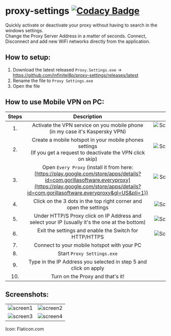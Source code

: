 # proxy-settings [![Codacy Badge](https://app.codacy.com/project/badge/Grade/8ffe1b08124b4498862491ad04b8f5e0)](https://www.codacy.com/gh/infinitel8p/proxy-settings/dashboard?utm_source=github.com&amp;utm_medium=referral&amp;utm_content=infinitel8p/proxy-settings&amp;utm_campaign=Badge_Grade)

Quickly activate or deactivate your proxy without having to search in the windows settings.  
Change the Proxy Server Address in a matter of seconds.
Connect, Disconnect and add new WiFi networks directly from the application.

## How to setup:

1. Download the latest released `Proxy.Settings.exe` -> https://github.com/infinitel8p/proxy-settings/releases/latest
2. Rename the file to `Proxy Settings.exe`
3. Open the file

## How to use Mobile VPN on PC:

| Steps |                                                                                                     Description                                                                                                     |                                                                             Screenshots                                                                             |
| :---: | :-----------------------------------------------------------------------------------------------------------------------------------------------------------------------------------------------------------------: | :-----------------------------------------------------------------------------------------------------------------------------------------------------------------: |
|  1.   |                                                                   Activate the VPN service on you mobile phone<br>(in my case it's Kaspersky VPN)                                                                   | ![Screenshot_20230125_115504_KasperskyVPN Secure Connection](https://user-images.githubusercontent.com/50703696/214552712-a21064e1-9cb1-46a7-b01c-84d92492b7ed.png) |
|  2.   |                                                Create a mobile hotspot in your mobile phones settings<br> (If you get a request to deactivate the VPN click on skip)                                                | ![Screenshot_20230125_115945_KasperskyVPN Secure Connection](https://user-images.githubusercontent.com/50703696/214552724-2ad81e1c-1938-48a4-af53-ac12de42b175.png) |
|  3.   | Open `Every Proxy` (install it from here: [https://play.google.com/store/apps/details?id=com.gorillasoftware.everyproxy](https://play.google.com/store/apps/details?id=com.gorillasoftware.everyproxy&gl=US&pli=1)) |       ![Screenshot_20230125_122114_Google Play Store](https://user-images.githubusercontent.com/50703696/214552728-af2b56ed-8353-43d8-af88-30a316832d84.png)        |
|  4.   |                                                                          Click on the 3 dots in the top right corner and open the settings                                                                          |          ![Screenshot_20230125_122351_Every Proxy](https://user-images.githubusercontent.com/50703696/214552723-bf7f1f59-3c6c-4d68-8dc7-2cb36e0b6ac9.png)           |
|  5.   |                                                           Under HTTP/S Proxy click on IP Address and select your IP (usually it's the one at the bottom)                                                            |          ![Screenshot_20230125_122412_Every Proxy](https://user-images.githubusercontent.com/50703696/214552717-f235daa0-5004-40dd-b3f8-6aab3c724060.png)           |
|  6.   |                                                                               Exit the settings and enable the Switch for HTTP/HTTPS                                                                                |          ![Screenshot_20230125_122419_Every Proxy](https://user-images.githubusercontent.com/50703696/214552720-0fdad48e-ae6c-499f-9549-3adefcf21af1.png)           |
|  7.   |                                                                                     Connect to your mobile hotspot with your PC                                                                                     |                           ![image](https://user-images.githubusercontent.com/50703696/214553649-e2a3e1fb-f8fd-42bb-ac46-0f255d496492.png)                           |
|  8.   |                                                                                             Start `Proxy Settings.exe`                                                                                              |                           ![image](https://user-images.githubusercontent.com/50703696/214554089-615c637f-d5da-4031-b24a-377b03bc9e33.png)                           |
|  9.   |                                                                          Type in the IP Address you selected in step 5 and click on apply                                                                           |                           ![image](https://user-images.githubusercontent.com/50703696/214554255-774545e0-3efc-44c4-b36d-3b3a5cb57091.png)                           |
|  10.  |                                                                                          Turn on the Proxy and that's it!                                                                                           |                           ![image](https://user-images.githubusercontent.com/50703696/214554402-5c27aceb-fdaa-48e1-b63a-2f7ce4351b81.png)                           |

## Screenshots:

|                                                                                                                   |                                                                                                                   |
| :---------------------------------------------------------------------------------------------------------------: | :---------------------------------------------------------------------------------------------------------------: |
| ![screen1](https://user-images.githubusercontent.com/50703696/165896069-8c0fbccb-dbee-4145-995c-4aed0b5040f3.png) | ![screen2](https://user-images.githubusercontent.com/50703696/165896072-7223e7ea-ad68-40ba-b173-0f822cd09e31.png) |
| ![screen3](https://user-images.githubusercontent.com/50703696/165896076-29b23f3d-0694-48c8-a936-ef11c2e55b90.png) | ![screen4](https://user-images.githubusercontent.com/50703696/165915429-555c726d-ccda-4333-b34a-cd8073b79291.png) |

Icon: Flaticon.com